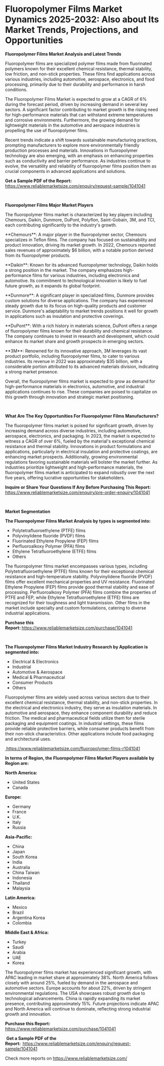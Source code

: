 <p><h1>Fluoropolymer Films Market Dynamics 2025-2032: Also about Its Market Trends, Projections, and Opportunities</h1></p><p><strong>Fluoropolymer Films Market Analysis and Latest Trends</strong></p>
<p><p>Fluoropolymer films are specialized polymer films made from fluorinated polymers known for their excellent chemical resistance, thermal stability, low friction, and non-stick properties. These films find applications across various industries, including automotive, aerospace, electronics, and food processing, primarily due to their durability and performance in harsh conditions. </p><p>The Fluoropolymer Films Market is expected to grow at a CAGR of 6% during the forecast period, driven by increasing demand in several key sectors. A significant factor contributing to market growth is the rising need for high-performance materials that can withstand extreme temperatures and corrosive environments. Furthermore, the growing demand for lightweight materials in the automotive and aerospace industries is propelling the use of fluoropolymer films.</p><p>Recent trends indicate a shift towards sustainable manufacturing practices, prompting manufacturers to explore more environmentally friendly production processes and materials. Innovations in fluoropolymer technology are also emerging, with an emphasis on enhancing properties such as conductivity and barrier performance. As industries continue to evolve, the versatility and reliability of fluoropolymer films position them as crucial components in advanced applications and solutions.</p></p>
<p><strong>Get a Sample PDF of the Report:&nbsp;</strong> <a href="https://www.reliablemarketsize.com/enquiry/request-sample/1041041?utm_campaign=3348&utm_medium=2&utm_source=Github&utm_content=ia&utm_term=02042025&utm_id=fluoropolymer-films">https://www.reliablemarketsize.com/enquiry/request-sample/1041041</a></p>
<p>&nbsp;</p>
<p><strong>Fluoropolymer Films Major Market Players</strong></p>
<p><p>The fluoropolymer films market is characterized by key players including Chemours, Daikin, Dunmore, DuPont, Polyflon, Saint-Gobain, 3M, and TCI, each contributing significantly to the industry's growth.</p><p>**Chemours**: A major player in the fluoropolymer sector, Chemours specializes in Teflon films. The company has focused on sustainability and product innovation, driving its market growth. In 2022, Chemours reported sales revenues of approximately $6 billion, with a notable portion derived from its fluoropolymer products.</p><p>**Daikin**: Known for its advanced fluoropolymer technology, Daikin holds a strong position in the market. The company emphasizes high-performance films for various industries, including electronics and automotive. Its commitment to technological innovation is likely to fuel future growth, as it expands its global footprint.</p><p>**Dunmore**: A significant player in specialized films, Dunmore provides custom solutions for diverse applications. The company has experienced steady growth due to its focus on high-quality products and customer service. Dunmore's adaptability to market trends positions it well for growth in applications such as insulation and protective coverings.</p><p>**DuPont**: With a rich history in materials science, DuPont offers a range of fluoropolymer films known for their durability and chemical resistance. The company continues to invest in research and development, which could enhance its market share and growth prospects in emerging sectors.</p><p>**3M**: Renowned for its innovative approach, 3M leverages its vast product portfolio, including fluoropolymer films, to cater to various industries. Its revenue in 2022 was approximately $35 billion, with a considerable portion attributed to its advanced materials division, indicating a strong market presence.</p><p>Overall, the fluoropolymer films market is expected to grow as demand for high-performance materials in electronics, automotive, and industrial applications continues to rise. These companies are poised to capitalize on this growth through innovation and strategic market positioning.</p></p>
<p>&nbsp;</p>
<p><strong>What Are The Key Opportunities For Fluoropolymer Films Manufacturers?</strong></p>
<p><p>The fluoropolymer films market is poised for significant growth, driven by increasing demand across diverse industries, including automotive, aerospace, electronics, and packaging. In 2023, the market is expected to witness a CAGR of over 6%, fueled by the material's exceptional chemical resistance and thermal stability. Innovations in product formulations and applications, particularly in electrical insulation and protective coatings, are enhancing market prospects. Additionally, growing environmental regulations favoring sustainable materials will bolster the market further. As industries prioritize lightweight and high-performance materials, the fluoropolymer films market is anticipated to expand robustly over the next five years, offering lucrative opportunities for stakeholders.</p></p>
<p><strong>Inquire or Share Your Questions If Any Before Purchasing This Report:</strong> <a href="https://www.reliablemarketsize.com/enquiry/pre-order-enquiry/1041041?utm_campaign=3348&utm_medium=2&utm_source=Github&utm_content=ia&utm_term=02042025&utm_id=fluoropolymer-films">https://www.reliablemarketsize.com/enquiry/pre-order-enquiry/1041041</a></p>
<p>&nbsp;</p>
<p><strong>Market Segmentation</strong></p>
<p><strong>The Fluoropolymer Films Market Analysis by types is segmented into:</strong></p>
<p><ul><li>Polytetrafluoroethylene (PTFE) films</li><li>Polyvinylidene fluoride (PVDF) films</li><li>Fluorinated Ethylene Propylene (FEP) films</li><li>Perfluoroalkoxy Polymer (PFA) films</li><li>Ethylene Tetrafluoroethylene (ETFE) films</li><li>Others</li></ul></p>
<p><p>The fluoropolymer films market encompasses various types, including Polytetrafluoroethylene (PTFE) films known for their exceptional chemical resistance and high-temperature stability. Polyvinylidene fluoride (PVDF) films offer excellent mechanical properties and UV resistance. Fluorinated Ethylene Propylene (FEP) films provide good thermal stability and ease of processing. Perfluoroalkoxy Polymer (PFA) films combine the properties of PTFE and FEP, while Ethylene Tetrafluoroethylene (ETFE) films are recognized for their toughness and light transmission. Other films in the market include specialty and custom formulations, catering to diverse industrial applications.</p></p>
<p><strong>Purchase this Report:&nbsp;</strong><a href="https://www.reliablemarketsize.com/purchase/1041041?utm_campaign=3348&utm_medium=2&utm_source=Github&utm_content=ia&utm_term=02042025&utm_id=fluoropolymer-films">https://www.reliablemarketsize.com/purchase/1041041</a></p>
<p>&nbsp;</p>
<p><strong>The Fluoropolymer Films Market Industry Research by Application is segmented into:</strong></p>
<p><ul><li>Electrical & Electronics</li><li>Industrial</li><li>Automotive & Aerospace</li><li>Medical & Pharmaceutical</li><li>Consumer Products</li><li>Others</li></ul></p>
<p><p>Fluoropolymer films are widely used across various sectors due to their excellent chemical resistance, thermal stability, and non-stick properties. In the electrical and electronics industry, they serve as insulation materials. In automotive and aerospace, they enhance component durability and reduce friction. The medical and pharmaceutical fields utilize them for sterile packaging and equipment coatings. In industrial settings, these films provide reliable protective barriers, while consumer products benefit from their non-stick characteristics. Other applications include food packaging and architectural uses.</p></p>
<p><a href="https://www.reliablemarketsize.com/fluoropolymer-films-r1041041?utm_campaign=3348&utm_medium=2&utm_source=Github&utm_content=ia&utm_term=02042025&utm_id=fluoropolymer-films">&nbsp;https://www.reliablemarketsize.com/fluoropolymer-films-r1041041</a></p>
<p><strong>In terms of Region, the Fluoropolymer Films Market Players available by Region are:</strong></p>
<p>
    <p> <strong> North America: </strong>
        <ul>
            <li>United States</li>
            <li>Canada</li>
        </ul>
        </p> 
    <p> <strong> Europe: </strong>
        <ul>
            <li>Germany</li>
            <li>France</li>
            <li>U.K.</li>
            <li>Italy</li>
            <li>Russia</li>
        </ul>
        </p> 
    <p> <strong> Asia-Pacific: </strong>
        <ul>
            <li>China</li>
            <li>Japan</li>
            <li>South Korea</li>
            <li>India</li>
            <li>Australia</li>
            <li>China Taiwan</li>
            <li>Indonesia</li>
            <li>Thailand</li>
            <li>Malaysia</li>
        </ul>
        </p> 
    <p> <strong> Latin America: </strong>
        <ul>
            <li>Mexico</li>
            <li>Brazil</li>
            <li>Argentina Korea</li>
            <li>Colombia</li>
        </ul>
        </p> 
    <p> <strong> Middle East & Africa: </strong>
        <ul>
            <li>Turkey</li>
            <li>Saudi</li>
            <li>Arabia</li>
            <li>UAE</li>
            <li>Korea</li>
        </ul>
    </p>
    </p>
<p><p>The fluoropolymer films market has experienced significant growth, with APAC leading in market share at approximately 38%. North America follows closely with around 25%, fueled by demand in the aerospace and automotive sectors. Europe accounts for about 22%, driven by stringent environmental regulations. The USA showcases robust growth due to technological advancements. China is rapidly expanding its market presence, contributing approximately 15%. Future projections indicate APAC and North America will continue to dominate, reflecting strong industrial growth and innovation.</p></p>
<p><strong>Purchase this Report: </strong><a href="https://www.reliablemarketsize.com/purchase/1041041?utm_campaign=3348&utm_medium=2&utm_source=Github&utm_content=ia&utm_term=02042025&utm_id=fluoropolymer-films">https://www.reliablemarketsize.com/purchase/1041041</a></p>
<p>&nbsp;<strong>Get a Sample PDF of the Report:&nbsp;&nbsp;</strong><a href="https://www.reliablemarketsize.com/enquiry/request-sample/1041041?utm_campaign=3348&utm_medium=2&utm_source=Github&utm_content=ia&utm_term=02042025&utm_id=fluoropolymer-films">https://www.reliablemarketsize.com/enquiry/request-sample/1041041</a></p>
<p><strong></strong></p>
<p>Check more reports on <a href="https://www.reliablemarketsize.com/?utm_campaign=3348&utm_medium=2&utm_source=Github&utm_content=ia&utm_term=02042025&utm_id=fluoropolymer-films">https://www.reliablemarketsize.com/</a></p>